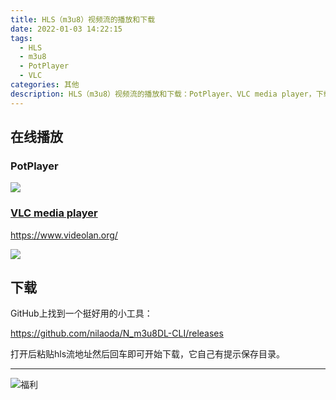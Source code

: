 ```yaml
---
title: HLS（m3u8）视频流的播放和下载
date: 2022-01-03 14:22:15
tags:
  - HLS
  - m3u8
  - PotPlayer
  - VLC
categories: 其他
description: HLS（m3u8）视频流的播放和下载：PotPlayer、VLC media player，下载工具。
---
```

## 在线播放
### PotPlayer

![](/images/hls-play-download/PotPlayerHLS.JPG)

### [VLC media player](https://www.videolan.org/)

https://www.videolan.org/

![](/images/hls-play-download/vlc-player.JPG)

## 下载

GitHub上找到一个挺好用的小工具：

https://github.com/nilaoda/N_m3u8DL-CLI/releases

打开后粘贴hls流地址然后回车即可开始下载，它自己有提示保存目录。

------
![福利](/images/骚图/三国杀/小乔3.jpg)
